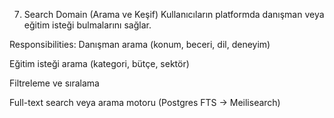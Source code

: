 7. Search Domain (Arama ve Keşif)
   Kullanıcıların platformda danışman veya eğitim isteği bulmalarını sağlar.

Responsibilities:
Danışman arama (konum, beceri, dil, deneyim)

Eğitim isteği arama (kategori, bütçe, sektör)

Filtreleme ve sıralama

Full-text search veya arama motoru (Postgres FTS → Meilisearch)
